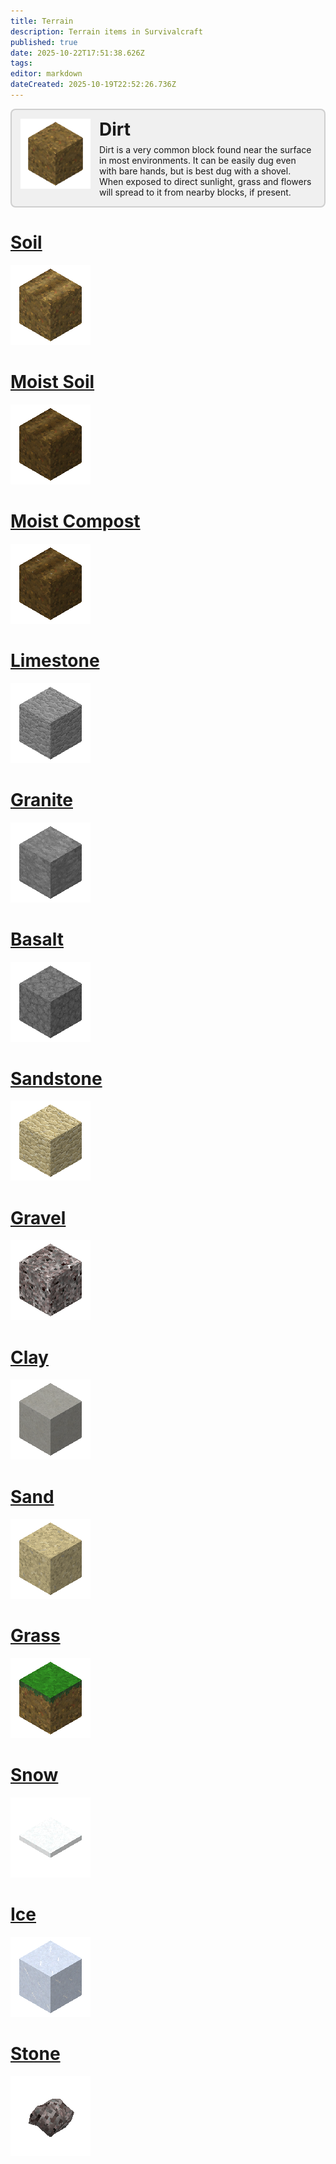 ```yaml
---
title: Terrain
description: Terrain items in Survivalcraft
published: true
date: 2025-10-22T17:51:38.626Z
tags: 
editor: markdown
dateCreated: 2025-10-19T22:52:26.736Z
---
```


<a href="/Recipaedia/Terrain/Dirt" style="text-decoration: none; color: inherit;">
  <div class="blockquote-container" style="cursor: pointer; border: 2px solid rgba(128, 128, 128, 0.3); border-radius: 8px; padding: 1em; display: flex; align-items: flex-start; background: rgba(128, 128, 128, 0.1);">
    <img src="/blocks-24/dirt-0.png" alt="Dirt block icon"
         style="width: 8em; height: 8em; flex-shrink: 0; margin-right: 1em;">
    <div>
      <strong style="font-size: 2em; display: block; margin-bottom: 0.25em;">Dirt</strong>
      <span>
        Dirt is a very common block found near the surface in most environments.
        It can be easily dug even with bare hands, but is best dug with a shovel.
        When exposed to direct sunlight, grass and flowers will spread to it
        from nearby blocks, if present.
      </span>
    </div>
  </div>
</a>


# [Soil](/Recipaedia/Terrain/Soil)
![Soil-0.png](/blocks-24/Soil-0.png)

# [Moist Soil](/Recipaedia/Terrain/Moist_Soil)
![Moist_soil-1.png](/blocks-24/Moist_soil-1.png)

# [Moist Compost](/Recipaedia/Terrain/Moist_Compost)
![Moist_Compost-7.png](/blocks-24/Moist_Compost-7.png)

# [Limestone](/Recipaedia/Terrain/Limestone)
![Limestone-0.png](/blocks-24/Limestone-0.png)

# [Granite](/Recipaedia/Terrain/Granite)
![Granite-0.png](/blocks-24/Granite-0.png)

# [Basalt](/Recipaedia/Terrain/Basalt)
![Basalt-0.png](/blocks-24/Basalt-0.png)

# [Sandstone](/Recipaedia/Terrain/Sandstone)
![Sandstone-0.png](/blocks-24/Sandstone-0.png)

# [Gravel](/Recipaedia/Terrain/Gravel)
![Gravel-0.png](/blocks-24/Gravel-0.png)

# [Clay](/Recipaedia/Terrain/Moist_Soil)
![Clay-0.png](/blocks-24/Clay-0.png)

# [Sand](/Recipaedia/Terrain/Sand)
![Sand-0.png](/blocks-24/Sand-0.png)

# [Grass](/Recipaedia/Terrain/Grass)
![Grass-0.png](/blocks-24/Grass-0.png)

# [Snow](/Recipaedia/Terrain/Snow)
![Snow-0.png](/blocks-24/Snow-0.png)

# [Ice](/Recipaedia/Terrain/Ice)
![Ice-0.png](/blocks-24/Ice-0.png)

# [Stone](/Recipaedia/Terrain/Stone)
![Rock-0.png](/blocks-24/Rock-0.png)
